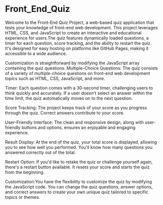 # Front_End_Quiz
Welcome to the Front-End Quiz Project, a web-based quiz application that tests your knowledge of front-end web development. This project leverages HTML, CSS, and JavaScript to create an interactive and educational experience for users.The quiz features dynamically loaded questions, a timer for each question, score tracking, and the ability to restart the quiz. It's designed for easy hosting on platforms like GitHub Pages, making it accessible to a wide audience. 

Customization is straightforward by modifying the JavaScript array containing the quiz questions.
Multiple-Choice Questions: The quiz consists of a variety of multiple-choice questions on front-end web development topics such as HTML, CSS, JavaScript, and more.

Timer: Each question comes with a 30-second timer, challenging users to think quickly and accurately. If a user doesn't select an answer within the time limit, the quiz automatically moves on to the next question.

Score Tracking: The project keeps track of your score as you progress through the quiz. Correct answers contribute to your score.

User-Friendly Interface: The clean and responsive design, along with user-friendly buttons and options, ensures an enjoyable and engaging experience.

Result Display: At the end of the quiz, your total score is displayed, allowing you to see how well you performed. You'll know how many questions you answered correctly out of the total.

Restart Option: If you'd like to retake the quiz or challenge yourself again, there's a restart button available. It resets your score and starts the quiz from the beginning.

Customization:You have the flexibility to customize the quiz by modifying the JavaScript code. You can change the quiz questions, answer options, and correct answers to create your own unique quiz tailored to specific topics or themes.

